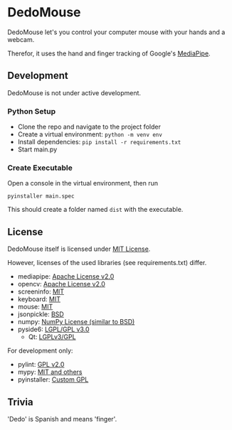# DedoMouse
DedoMouse let's you control your computer mouse with your hands and a webcam.

Therefor, it uses the hand and finger tracking of Google's [MediaPipe](https://google.github.io/mediapipe/solutions/hands).

## Development
DedoMouse is not under active development.

### Python Setup
- Clone the repo and navigate to the project folder
- Create a virtual environment: `python -m venv env`
- Install dependencies: `pip install -r requirements.txt`
- Start main.py

### Create Executable
Open a console in the virtual environment, then run

`pyinstaller main.spec`

This should create a folder named `dist` with the executable.

## License
DedoMouse itself is licensed under [MIT License](https://github.com/achimmihca/DedoMouse/blob/main/LICENSE).

However, licenses of the used libraries (see requirements.txt) differ.
- mediapipe: [Apache License v2.0](https://github.com/google/mediapipe/blob/master/LICENSE)
- opencv: [Apache License v2.0](https://github.com/opencv/opencv/blob/master/LICENSE)
- screeninfo: [MIT](https://github.com/rr-/screeninfo/blob/master/LICENSE.md)
- keyboard: [MIT](https://github.com/boppreh/keyboard/blob/master/LICENSE.txt)
- mouse: [MIT](https://github.com/boppreh/mouse/blob/master/LICENSE.txt)
- jsonpickle: [BSD](https://github.com/jsonpickle/jsonpickle/blob/main/LICENSE)
- numpy: [NumPy License (similar to BSD)](https://numpy.org/doc/stable/license.html)
- pyside6: [LGPL/GPL v3.0](https://wiki.qt.io/PySide2)
    - Qt: [LGPLv3/GPL](https://www.qt.io/licensing/)

For development only:
- pylint: [GPL v2.0](https://github.com/rr-/pylint/blob/main/LICENSE)
- mypy: [MIT and others](https://github.com/python/mypy/blob/master/LICENSE)
- pyinstaller: [Custom GPL](https://github.com/pyinstaller/pyinstaller/blob/develop/COPYING.txt)

## Trivia
'Dedo' is Spanish and means 'finger'.
